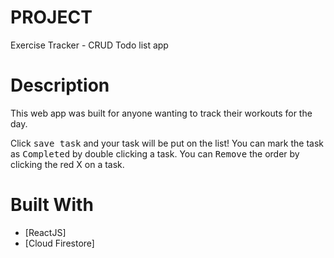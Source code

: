 # PROJECT

Exercise Tracker - CRUD Todo list app

# Description

This web app was built for anyone wanting to track their workouts for the day. 

Click <kbd>save task</kbd> and your task will be put on the list! You can mark the task as <kbd>Completed</kbd> by double clicking a task. You can <kbd>Remove</kbd> the order by clicking the red X on a task.

# Built With

- [ReactJS]
- [Cloud Firestore]
